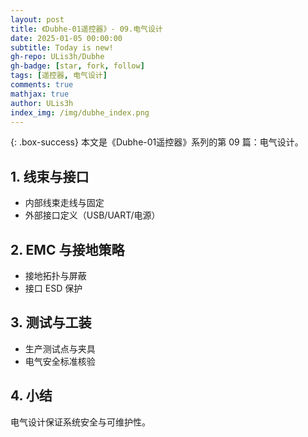 ```yaml
---
layout: post
title: 《Dubhe-01遥控器》- 09.电气设计
date: 2025-01-05 00:00:00
subtitle: Today is new!
gh-repo: ULis3h/Dubhe
gh-badge: [star, fork, follow]
tags: [遥控器, 电气设计]
comments: true
mathjax: true
author: ULis3h
index_img: /img/dubhe_index.png
---
```


{: .box-success}
本文是《Dubhe-01遥控器》系列的第 09 篇：电气设计。

## 1. 线束与接口
- 内部线束走线与固定
- 外部接口定义（USB/UART/电源）

## 2. EMC 与接地策略
- 接地拓扑与屏蔽
- 接口 ESD 保护

## 3. 测试与工装
- 生产测试点与夹具
- 电气安全标准核验

## 4. 小结
电气设计保证系统安全与可维护性。
